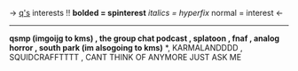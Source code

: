 -> [q's](https://rentry.co/theelections) interests !! 
**bolded = spinterest**
*italics = hyperfix*
normal = interest <-
***
**qsmp (imgoijg to kms) , the group chat podcast , splatoon , fnaf , analog horror , south park (im alsogoing to kms)** *, KARMALANDDDD , SQUIDCRAFFTTTT , CANT THINK OF ANYMORE JUST ASK ME